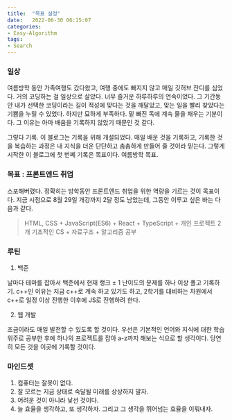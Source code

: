 ```yaml
---
title:  "목표 설정"
date:   2022-06-30 06:15:07
categories:
- Easy-Algorithm
tags:
- Search
---
```


### 일상

여름방학 동안 가족여행도 갔다왔고, 여행 중에도 빠지지 않고 매일 깃허브 잔디를 심었다. 거의 코딩하는 걸 일상으로 살았다. 너무 즐거운 하루하루의 연속이었다. 그 기간동안 내가 선택한 코딩이라는 길이 적성에 맞다는 것을 깨달았고, 맞는 일을 빨리 찾았다는 기쁨을 누릴 수 있었다. 하지만 묘하게 부족하다. 밑 빠진 독에 계속 물을 채우는 기분이다. 그 이유는 아마 배움을 기록하지 않았기 때문인 것 같다. 

그렇다 기록. 이 블로그는 기록을 위해 개설되었다. 매일 배운 것을 기록하고, 기록한 것을 복습하는 과정은 내 지식을 더운 단단하고 촘촘하게 만들어 줄 것이라 믿는다. 그렇게 시작한 이 블로그에 첫 번쩨 기록은 목표이다. 여름방학 목표.

### 목표 : 프론트엔드 취업

스포해버렸다. 정확히는 방학동안 프론트엔드 취업을 위한 역량을 기르는 것이 목표이다. 지금 시점으로 8월 29일 개강까지 2달 정도 남았는데, 그동안 이루고 싶은 바는 다음과 같다.

> HTML, CSS + JavaScript(ES6) + React + TypeScript + 개인 프로젝트 2개
> 기초적인 CS + 자료구조 + 알고리즘 공부


### 루틴

1. 백준

날마다 테마를 잡아서 백준에서 현재 랭크 ± 1 난이도의 문제를 하나 이상 풀고 기록하기. c++인 이유는 지금 c++로 계속 하고 있기도 하고, 2학기를 대비하는 차원에서 c++로 일정 이상 진행한 이후에 JS로 진행하려 한다.

2. 웹 개발

조금이라도 매일 발전할 수 있도록 할 것이다. 우선은 기본적인 언어와 지식에 대한 학습 위주로 공부한 후에 하나의 프로젝트를 잡아 a-z까지 해보는 식으로 할 생각이다. 당연히 모든 것을 이곳에 기록할 것이다.


### 마인드셋

1. 컴퓨터는 잘못이 없다.
2. 잘 모르는 지금 상태로 숙달될 미래를 상상하지 말자.
3. 어려운 것이 아니라 낯선 것이다.
4. 늘 효율을 생각하고, 또 생각하자. 그리고 그 생각을 뛰어넘는 효율을 이뤄내자.